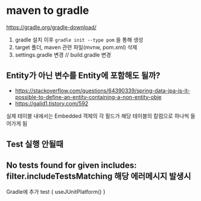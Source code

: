 # maven to gradle

https://gradle.org/gradle-download/  

1. gradle 설치 이후 `gradle init --type pom` 을 통해 생성
2. target 폴더, maven 관련 파일(mvnw, pom.xml) 삭제
3. settings.gradle 변경 // build.gradle 변경

## Entity가 아닌 변수를 Entity에 포함해도 될까?
* https://stackoverflow.com/questions/64390339/spring-data-jpa-is-it-possible-to-define-an-entity-containing-a-non-entity-obje
* https://galid1.tistory.com/592

실제 테이블 내에서는 Embedded 객체의 각 필드가 해당 테이블의 칼럼으로 하나씩 들어가게 됨

## Test 실행 안될때

No tests found for given includes:
filter.includeTestsMatching
해당 에러메시지 발생시 
---
Gradle에 추가
test {
useJUnitPlatform()
}